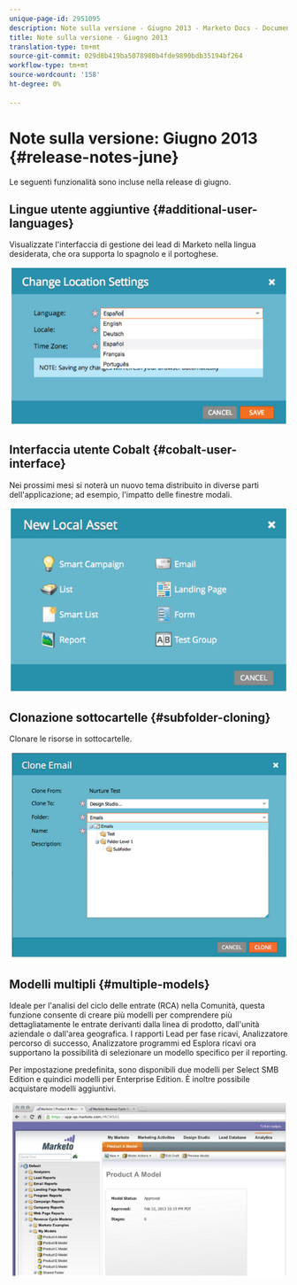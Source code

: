 ```yaml
---
unique-page-id: 2951095
description: Note sulla versione - Giugno 2013 - Marketo Docs - Documentazione prodotto
title: Note sulla versione - Giugno 2013
translation-type: tm+mt
source-git-commit: 029d8b419ba5078980b4fde9890bdb35194bf264
workflow-type: tm+mt
source-wordcount: '158'
ht-degree: 0%

---
```



# Note sulla versione: Giugno 2013 {#release-notes-june}

Le seguenti funzionalità sono incluse nella release di giugno.

## Lingue utente aggiuntive {#additional-user-languages}

Visualizzate l&#39;interfaccia di gestione dei lead di Marketo nella lingua desiderata, che ora supporta lo spagnolo e il portoghese.

![](assets/image2014-9-22-16-3a25-3a54.png)

## Interfaccia utente Cobalt {#cobalt-user-interface}

Nei prossimi mesi si noterà un nuovo tema distribuito in diverse parti dell&#39;applicazione; ad esempio, l&#39;impatto delle finestre modali.

![](assets/image2014-9-22-16-3a26-3a8.png)

## Clonazione sottocartelle {#subfolder-cloning}

Clonare le risorse in sottocartelle.

![](assets/image2014-9-22-16-3a26-3a25.png)

## Modelli multipli {#multiple-models}

Ideale per l&#39;analisi del ciclo delle entrate (RCA) nella Comunità, questa funzione consente di creare più modelli per comprendere più dettagliatamente le entrate derivanti dalla linea di prodotto, dall&#39;unità aziendale o dall&#39;area geografica. I rapporti Lead per fase ricavi, Analizzatore percorso di successo, Analizzatore programmi ed Esplora ricavi ora supportano la possibilità di selezionare un modello specifico per il reporting.

Per impostazione predefinita, sono disponibili due modelli per Select SMB Edition e quindici modelli per Enterprise Edition. È inoltre possibile acquistare modelli aggiuntivi.

![](assets/image2014-9-22-16-3a26-3a59.png)
